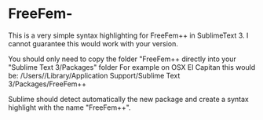 # FreeFem-

This is a very simple syntax highlighting for FreeFem++ in SublimeText 3.
I cannot guarantee this would work with your version.

You should only need to copy the folder "FreeFem++ directly into your "Sublime Text 3/Packages" folder
For example on OSX El Capitan this would be:
/Users/<username>/Library/Application Support/Sublime Text 3/Packages/FreeFem++

Sublime should detect automatically the new package and create a syntax highlight with the name "FreeFem++".
